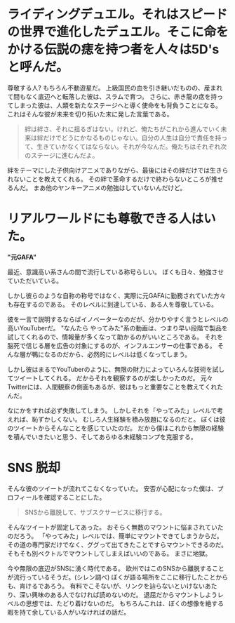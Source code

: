 # ライディングデュエル。それはスピードの世界で進化したデュエル。そこに命をかける伝説の痣を持つ者を人々は5D'sと呼んだ。
尊敬する人? 
もちろん不動遊星だ。
上級国民の血を引き継いだものの、産まれて間もなく底辺へと転落した彼は、スラムで育つ。
さらに、赤き龍の痣を持ってしまった彼は、人類を新たなステージへと導く使命をも背負うことになる。
これはそんな彼が未来を切り拓いた末に発した言葉である。

> 絆は絆さ、それに揺るぎはない。けれど、俺たちがこれから進んでいく未来は絆だけでどうにかなるものじゃない。自分の人生は自分で責任を持って、生きていかなくてはならない。それが今なんだ。俺たちはそれぞれ次のステージに進むんだよ。

絆をテーマにした子供向けアニメでありながら、最後にはその絆だけでは生きられないことを教えてくれる。
その絆で革命するだけで終わらないところが推せるんだ。
まあ他のヤンキーアニメの勉強はしていないんだけど。

# リアルワールドにも尊敬できる人はいた。

**"元GAFA"**

最近、意識高い系さんの間で流行している称号らしい。
ぼくも日々、勉強させていただいている。

しかし彼らのような自称の称号ではなく、実際に元GAFAに勤務されていた方々も存在するのである。
そのレベルに到達している、ある人を尊敬している。

彼を一言で説明するならばイノベーターなのだが、分かりやすく言うとレベルの高いYouTuberだ。
"なんたら やってみた"系の動画は、つまり早い段階で製品を試してくれるので、情報量が多くなって助かるのがいいところである。
それを脳死で信じる層を広告の対象にするのが、インフルエンサーの仕事である。
そんな層が鴨になるのだから、必然的にレベルは低くなってしまう。

しかし彼はまるでYouTuberのように、無限の財力によっていろんな技術を試してツイートしてくれる。
だからそれを観察するのが楽しかったのだ。
元々Twitterには、人間観察の側面もあるが、彼はもっと重要なことを教えてくれたんだ。

なにかをすれば必ず失敗してしまう。
しかしそれを「やってみた」レベルで考えれば、恥ずかしくない。
むしろ人生経験を積み放題になるのだと。
ぼくは彼のツイートからそんなことを感じていたのだ。
だから僕はこれから無限の経験を積んでいきたいと思う、そしてあらゆる未経験コンプを克服する。

# SNS 脱却
そんな彼のツイートが流れてこなくなっていた。
安否が心配になった僕は、プロフィールを確認することにした。

>SNSから離脱して、サブスクサービスに移行する。

そんなツイートが固定してあった。
おそらく無数のマウントに悩まされていたのだろう。
「やってみた」レベルでは、簡単にマウントできてしまうからだ。
その道の専門家だけでなく、ググって出てきたことですらマウントできるのだ。
そもそも別ベクトルでマウントしてしまえばいいのである。
まさに地獄。

今や無限の底辺がSNSに湧く時代である。
欧州ではこのSNSから離脱することが流行っているそうだ。(シレン調べ)
ぼくが語る場所をここに移行したことからも、肯けるであろう。
有料でこそないが、リンクを辿らないといけないあたり、深い興味のある人でなければ読めないのだ。
退屈だからマウントしようレベルの思想では、たどり着けないのだ。
もちろんこれは、ぼくの想像を絶する暇を持て余している人がいなければの話だ。